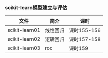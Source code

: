 ### scikit-learn模型建立与评估

|文件|简介|课时|
|---|---|---|
|scikit-learn01|线性回归|课时155-156|
|scikit-learn02|逻辑回归|课时157-158|
|scikit-learn03|roc|课时159|